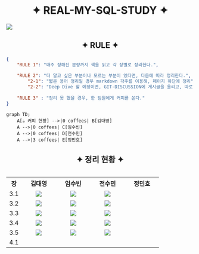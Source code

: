 <h1 align="center"> ✦ REAL-MY-SQL-STUDY ✦</h1>

<img src="https://readme-typing-svg.herokuapp.com?font=Fira+Code&size=30&duration=5000&pause=500&color=F7C32D&width=600&lines=Welcome+to+real-my-sql-study!+🚀" />

<h2 align="center">✦ RULE ✦</h2>

```json
{
    "RULE 1": "매주 정해진 분량까지 책을 읽고 각 장별로 정리한다.",
    
    "RULE 2": "더 알고 싶은 부분이나 모르는 부분이 있다면, 다음에 따라 정리한다.",
    	"2-1": "짧은 용어 정리일 경우 markdown 각주를 이용해, 페이지 하단에 정리",
    	"2-2": "Deep Dive 할 예정이면, GIT-DISCUSSION에 게시글을 올리고, 따로 정리 혹은 페이지 새로 더 파기",
    
	"RULE 3" : "정리 못 했을 경우, 한 팀원에게 커피를 쏜다."
}
```

```mermaid
graph TD;
    A[☕ 커피 현황] -->|0 coffees| B[김대영]
    A -->|0 coffees| C[임수빈]
    A -->|0 coffees| D[전수민]
    A -->|3 coffees| E[정민호]
```




<h2 align="center">✦ 정리 현황 ✦</h2>

<div style="width:100%; overflow-x:auto;">
  <table style="width:100%; text-align:center;">
    <tr>
      <th style="width:10%;">장</th>
      <th style="width:22.5%;">김대영</th>
      <th style="width:22.5%;">임수빈</th>
      <th style="width:22.5%;">전수민</th>
      <th style="width:22.5%;">정민호</th>
    </tr>
    <tr>
        <td>3.1</td> 
        <td><a href="https://github.com/RealMySQL-Gang/real-my-sql-study/blob/kdozlo/kdozlo/03_%EC%82%AC%EC%9A%A9%EC%9E%90%20%EB%B0%8F%20%EA%B6%8C%ED%95%9C/3.1_%EC%82%AC%EC%9A%A9%EC%9E%90%20%EC%8B%9D%EB%B3%84.md"><img src="https://img.shields.io/badge/SUMMARY LINK-8B5DFF?style=for-the-badge&logo=github"></img></a>
      </td> 
    <td><a href="https://github.com/RealMySQL-Gang/real-my-sql-study/tree/limsubinn/limsubinn/03.%20%EC%82%AC%EC%9A%A9%EC%9E%90%20%EB%B0%8F%20%EA%B6%8C%ED%95%9C/3.1%20%EC%82%AC%EC%9A%A9%EC%9E%90%20%EC%8B%9D%EB%B3%84"><img src="https://img.shields.io/badge/SUMMARY LINK-FF8F00?style=for-the-badge&logo=github"></img></a></td> 
    <td>
<a href="https://github.com/RealMySQL-Gang/real-my-sql-study/blob/soomin/soomin/Chapter%203%20Role%20%26%20Privilege/3.1)%20%EC%82%AC%EC%9A%A9%EC%9E%90%20%EC%8B%9D%EB%B3%84%20.md"><img src="https://img.shields.io/badge/SUMMARY LINK-4CCD99?style=for-the-badge&logo=github"></img></a>
</td> 
    <td></td>
    </tr>
    <tr>
      <td>3.2</td> 
        <td>
            <a href="https://github.com/RealMySQL-Gang/real-my-sql-study/blob/kdozlo/kdozlo/03_%EC%82%AC%EC%9A%A9%EC%9E%90%20%EB%B0%8F%20%EA%B6%8C%ED%95%9C/3.2_%EC%82%AC%EC%9A%A9%EC%9E%90%20%EA%B3%84%EC%A0%95%20%EA%B4%80%EB%A6%AC.md"><img src="https://img.shields.io/badge/SUMMARY LINK-8B5DFF?style=for-the-badge&logo=github">
            </td> 
        <td>
            <a href="https://github.com/RealMySQL-Gang/real-my-sql-study/tree/limsubinn/limsubinn/03.%20%EC%82%AC%EC%9A%A9%EC%9E%90%20%EB%B0%8F%20%EA%B6%8C%ED%95%9C/3.2%20%EC%82%AC%EC%9A%A9%EC%9E%90%20%EA%B3%84%EC%A0%95%20%EA%B4%80%EB%A6%AC"><img src="https://img.shields.io/badge/SUMMARY LINK-FF8F00?style=for-the-badge&logo=github"></img>
        </td> 
        <td>
            <a href="https://github.com/RealMySQL-Gang/real-my-sql-study/blob/soomin/soomin/Chapter%203%20Role%20%26%20Privilege/3.2)%20%EC%82%AC%EC%9A%A9%EC%9E%90%20%EA%B3%84%EC%A0%95%20%EA%B4%80%EB%A6%AC.md"><img src="https://img.shields.io/badge/SUMMARY LINK-4CCD99?style=for-the-badge&logo=github"></img></a>
        </td> 
        <td>
        </td>
    </tr>
    <tr>
      <td>3.3</td> 
        <td>
        <a href="https://github.com/RealMySQL-Gang/real-my-sql-study/blob/kdozlo/kdozlo/03_%EC%82%AC%EC%9A%A9%EC%9E%90%20%EB%B0%8F%20%EA%B6%8C%ED%95%9C/3.3_%EB%B9%84%EB%B0%80%EB%B2%88%ED%98%B8%20%EA%B4%80%EB%A6%AC.md"><img src="https://img.shields.io/badge/SUMMARY LINK-8B5DFF?style=for-the-badge&logo=github">
            </td> 
        <td>
            <a href="https://github.com/RealMySQL-Gang/real-my-sql-study/tree/limsubinn/limsubinn/03.%20%EC%82%AC%EC%9A%A9%EC%9E%90%20%EB%B0%8F%20%EA%B6%8C%ED%95%9C/3.3%20%EB%B9%84%EB%B0%80%EB%B2%88%ED%98%B8%20%EA%B4%80%EB%A6%AC"><img src="https://img.shields.io/badge/SUMMARY LINK-FF8F00?style=for-the-badge&logo=github"></img>
        </td> 
        <td>
            <a href="https://github.com/RealMySQL-Gang/real-my-sql-study/blob/soomin/soomin/Chapter%203%20Role%20%26%20Privilege/3.3)%20%EB%B9%84%EB%B0%80%EB%B2%88%ED%98%B8%20%EA%B4%80%EB%A6%AC.md"><img src="https://img.shields.io/badge/SUMMARY LINK-4CCD99?style=for-the-badge&logo=github"></img></a>
        </td> 
        <td>
        </td>
    </tr>
    <tr>
      <td>3.4</td> 
        <td>
            <a href="https://github.com/RealMySQL-Gang/real-my-sql-study/tree/limsubinn/limsubinn/03.%20%EC%82%AC%EC%9A%A9%EC%9E%90%20%EB%B0%8F%20%EA%B6%8C%ED%95%9C/3.4%20%EA%B6%8C%ED%95%9C(Privilege)"><img src="https://img.shields.io/badge/SUMMARY LINK-8B5DFF?style=for-the-badge&logo=github">
                </td> 
        <td>
            <a href="https://github.com/RealMySQL-Gang/real-my-sql-study/tree/limsubinn/limsubinn/03.%20%EC%82%AC%EC%9A%A9%EC%9E%90%20%EB%B0%8F%20%EA%B6%8C%ED%95%9C/3.1%20%EC%82%AC%EC%9A%A9%EC%9E%90%20%EC%8B%9D%EB%B3%84"><img src="https://img.shields.io/badge/SUMMARY LINK-FF8F00?style=for-the-badge&logo=github"></img>
        </td> 
        <td>
            <a href="https://github.com/RealMySQL-Gang/real-my-sql-study/blob/soomin/soomin/Chapter%203%20Role%20%26%20Privilege/3.4)%20%EA%B6%8C%ED%95%9C.md"><img src="https://img.shields.io/badge/SUMMARY LINK-4CCD99?style=for-the-badge&logo=github"></img></a>
        </td> 
        <td>
        </td>
    </tr>
    <tr>
      <td>3.5</td> 
        <td><a href="https://github.com/RealMySQL-Gang/real-my-sql-study/blob/kdozlo/kdozlo/03_%EC%82%AC%EC%9A%A9%EC%9E%90%20%EB%B0%8F%20%EA%B6%8C%ED%95%9C/3.5_%EC%97%AD%ED%95%A0.md"><img src="https://img.shields.io/badge/SUMMARY LINK-8B5DFF?style=for-the-badge&logo=github">
            </td> 
        <td>
            <a href="https://github.com/RealMySQL-Gang/real-my-sql-study/tree/limsubinn/limsubinn/03.%20%EC%82%AC%EC%9A%A9%EC%9E%90%20%EB%B0%8F%20%EA%B6%8C%ED%95%9C/3.5%20%EC%97%AD%ED%95%A0(Role)"><img src="https://img.shields.io/badge/SUMMARY LINK-FF8F00?style=for-the-badge&logo=github"></img>
        </td> 
        <td>
            <a href="https://github.com/RealMySQL-Gang/real-my-sql-study/blob/soomin/soomin/Chapter%203%20Role%20%26%20Privilege/3.5)%20%EC%97%AD%ED%95%A0(Role).md"><img src="https://img.shields.io/badge/SUMMARY LINK-4CCD99?style=for-the-badge&logo=github"></img></a>
        </td> 
        <td>
        </td>
    </tr>
    <tr>
      <td>4.1</td> <td></td> <td></td> <td></td> <td></td>
    </tr>
  </table>
</div>

